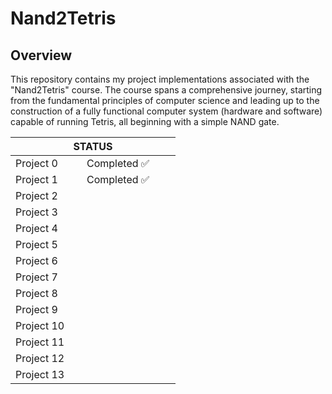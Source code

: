 # Nand2Tetris

## Overview

This repository contains my project implementations associated with the "Nand2Tetris" course. The course spans a comprehensive journey, starting from the fundamental principles of computer science and leading up to the construction of a fully functional computer system (hardware and software) capable of running Tetris, all beginning with a simple NAND gate.

<table class="tg">
<colgroup>
<col style="width: 114px">
<col style="width: 150px">
</colgroup>
<thead>
  <tr>
    <th colspan="2">STATUS</th>
  </tr>
</thead>
<tbody>
  <tr>
    <td>Project 0</td>
    <td>Completed &#x2705</td>
  </tr>
  <tr>
    <td>Project 1</td>
    <td>Completed &#x2705</td>
  </tr>
  <tr>
    <td>Project 2</td>
    <td></td>
  </tr>
  <tr>
    <td>Project 3</td>
    <td></td>
  </tr>
  <tr>
    <td>Project 4</td>
    <td></td>
  </tr>
    <tr>
    <td>Project 5</td>
    <td></td>
  </tr>
    <tr>
    <td>Project 6</td>
    <td></td>
  </tr>
    <tr>
    <td>Project 7</td>
    <td></td>
  </tr>
    <tr>
    <td>Project 8</td>
    <td></td>
  </tr>
    <tr>
    <td>Project 9</td>
    <td></td>
  </tr>
    <tr>
    <td>Project 10</td>
    <td></td>
  </tr>
    <tr>
    <td>Project 11</td>
    <td></td>
  </tr>
    <tr>
    <td>Project 12</td>
    <td></td>
  </tr>
    <tr>
    <td>Project 13</td>
    <td></td>
  </tr>  
</tbody>
</table>